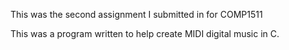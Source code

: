 This was the second assignment I submitted in for COMP1511

This was a program written to help create MIDI digital music in C.
